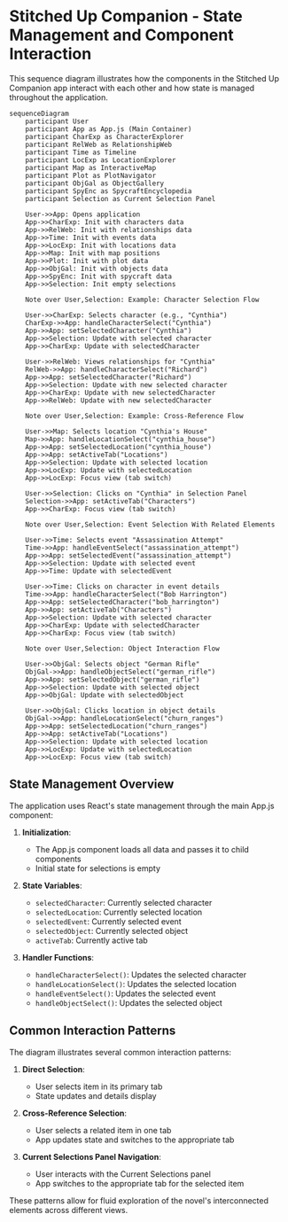 # Stitched Up Companion - State Management and Component Interaction

This sequence diagram illustrates how the components in the Stitched Up Companion app interact with each other and how state is managed throughout the application.

```mermaid
sequenceDiagram
    participant User
    participant App as App.js (Main Container)
    participant CharExp as CharacterExplorer
    participant RelWeb as RelationshipWeb
    participant Time as Timeline
    participant LocExp as LocationExplorer
    participant Map as InteractiveMap
    participant Plot as PlotNavigator
    participant ObjGal as ObjectGallery
    participant SpyEnc as SpycraftEncyclopedia
    participant Selection as Current Selection Panel

    User->>App: Opens application
    App->>CharExp: Init with characters data
    App->>RelWeb: Init with relationships data
    App->>Time: Init with events data
    App->>LocExp: Init with locations data
    App->>Map: Init with map positions
    App->>Plot: Init with plot data
    App->>ObjGal: Init with objects data
    App->>SpyEnc: Init with spycraft data
    App->>Selection: Init empty selections

    Note over User,Selection: Example: Character Selection Flow

    User->>CharExp: Selects character (e.g., "Cynthia")
    CharExp->>App: handleCharacterSelect("Cynthia")
    App->>App: setSelectedCharacter("Cynthia")
    App->>Selection: Update with selected character
    App->>CharExp: Update with selectedCharacter

    User->>RelWeb: Views relationships for "Cynthia"
    RelWeb->>App: handleCharacterSelect("Richard")
    App->>App: setSelectedCharacter("Richard")
    App->>Selection: Update with new selected character
    App->>CharExp: Update with new selectedCharacter
    App->>RelWeb: Update with new selectedCharacter

    Note over User,Selection: Example: Cross-Reference Flow

    User->>Map: Selects location "Cynthia's House"
    Map->>App: handleLocationSelect("cynthia_house")
    App->>App: setSelectedLocation("cynthia_house")
    App->>App: setActiveTab("Locations")
    App->>Selection: Update with selected location
    App->>LocExp: Update with selectedLocation
    App->>LocExp: Focus view (tab switch)

    User->>Selection: Clicks on "Cynthia" in Selection Panel
    Selection->>App: setActiveTab("Characters")
    App->>CharExp: Focus view (tab switch)

    Note over User,Selection: Event Selection With Related Elements

    User->>Time: Selects event "Assassination Attempt"
    Time->>App: handleEventSelect("assassination_attempt")
    App->>App: setSelectedEvent("assassination_attempt")
    App->>Selection: Update with selected event
    App->>Time: Update with selectedEvent

    User->>Time: Clicks on character in event details
    Time->>App: handleCharacterSelect("Bob Harrington")
    App->>App: setSelectedCharacter("bob_harrington")
    App->>App: setActiveTab("Characters")
    App->>Selection: Update with selected character
    App->>CharExp: Update with selectedCharacter
    App->>CharExp: Focus view (tab switch)

    Note over User,Selection: Object Interaction Flow

    User->>ObjGal: Selects object "German Rifle"
    ObjGal->>App: handleObjectSelect("german_rifle")
    App->>App: setSelectedObject("german_rifle")
    App->>Selection: Update with selected object
    App->>ObjGal: Update with selectedObject

    User->>ObjGal: Clicks location in object details
    ObjGal->>App: handleLocationSelect("churn_ranges")
    App->>App: setSelectedLocation("churn_ranges")
    App->>App: setActiveTab("Locations")
    App->>Selection: Update with selected location
    App->>LocExp: Update with selectedLocation
    App->>LocExp: Focus view (tab switch)
```

## State Management Overview

The application uses React's state management through the main App.js component:

1. **Initialization**:
   - The App.js component loads all data and passes it to child components
   - Initial state for selections is empty

2. **State Variables**:
   - `selectedCharacter`: Currently selected character
   - `selectedLocation`: Currently selected location
   - `selectedEvent`: Currently selected event
   - `selectedObject`: Currently selected object
   - `activeTab`: Currently active tab

3. **Handler Functions**:
   - `handleCharacterSelect()`: Updates the selected character
   - `handleLocationSelect()`: Updates the selected location
   - `handleEventSelect()`: Updates the selected event
   - `handleObjectSelect()`: Updates the selected object

## Common Interaction Patterns

The diagram illustrates several common interaction patterns:

1. **Direct Selection**:
   - User selects item in its primary tab
   - State updates and details display

2. **Cross-Reference Selection**:
   - User selects a related item in one tab
   - App updates state and switches to the appropriate tab

3. **Current Selections Panel Navigation**:
   - User interacts with the Current Selections panel
   - App switches to the appropriate tab for the selected item

These patterns allow for fluid exploration of the novel's interconnected elements across different views.
